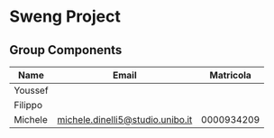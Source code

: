 # Sweng Project

## Group Components

|Name|Email|Matricola|
|----------|----------------------------------|:------------:|
| Youssef |  | |
| Filippo ||  |
| Michele | michele.dinelli5@studio.unibo.it | 0000934209 |
